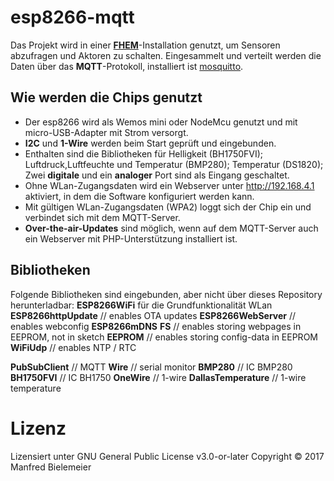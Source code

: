 
# esp8266-mqtt
Das Projekt wird in einer **[FHEM](https://fhem.de/fhem_DE.html)**-Installation genutzt, um Sensoren abzufragen und Aktoren zu schalten. Eingesammelt und verteilt werden die Daten über das **MQTT**-Protokoll, installiert ist [mosquitto](https://mosquitto.org/).
## Wie werden die Chips genutzt
 - Der esp8266 wird als Wemos mini oder NodeMcu genutzt und mit micro-USB-Adapter mit Strom versorgt.
 - **I2C** und **1-Wire** werden beim Start geprüft und eingebunden. 
 - Enthalten sind die Bibliotheken für Helligkeit (BH1750FVI); Luftdruck,Luftfeuchte und Temperatur (BMP280); Temperatur (DS1820); Zwei **digitale** und ein **analoger** Port sind als Eingang geschaltet.
 - Ohne WLan-Zugangsdaten wird ein Webserver unter http://192.168.4.1 aktiviert, in dem die Software konfiguriert werden kann. 
 - Mit gültigen WLan-Zugangsdaten (WPA2) loggt sich der Chip ein und verbindet sich mit dem MQTT-Server.
 - **Over-the-air-Updates** sind möglich, wenn auf dem MQTT-Server auch ein Webserver mit PHP-Unterstützung installiert ist.
## Bibliotheken
Folgende Bibliotheken sind eingebunden, aber nicht über dieses Repository herunterladbar: 
**ESP8266WiFi** für die Grundfunktionalität WLan
**ESP8266httpUpdate** // enables OTA updates
**ESP8266WebServer** // enables webconfig
**ESP8266mDNS**
**FS** // enables storing webpages in EEPROM, not in sketch
**EEPROM** // enables storing config-data in EEPROM
**WiFiUdp** // enables NTP / RTC

**PubSubClient**  // MQTT
**Wire** // serial monitor
**BMP280** // IC BMP280
**BH1750FVI** // IC BH1750
**OneWire** // 1-wire
**DallasTemperature** // 1-wire temperature

# Lizenz
Lizensiert unter GNU General Public License v3.0-or-later
Copyright © 2017 Manfred Bielemeier 
